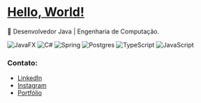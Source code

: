 # [Hello, World!](https://beforg.github.io/portfolio/)

🚀 Desenvolvedor Java | Engenharia de Computação.

![JavaFX](https://img.shields.io/badge/javafx-%23FF0000.svg?style=for-the-badge&logo=javafx&logoColor=white) ![C#](https://img.shields.io/badge/c%23-%23239120.svg?style=for-the-badge&logo=csharp&logoColor=white) ![Spring](https://img.shields.io/badge/spring-%236DB33F.svg?style=for-the-badge&logo=spring&logoColor=white) ![Postgres](https://img.shields.io/badge/postgres-%23316192.svg?style=for-the-badge&logo=postgresql&logoColor=white) ![TypeScript](https://img.shields.io/badge/typescript-%23007ACC.svg?style=for-the-badge&logo=typescript&logoColor=white) ![JavaScript](https://img.shields.io/badge/javascript-%23323330.svg?style=for-the-badge&logo=javascript&logoColor=%23F7DF1E)

### Contato:

- [LinkedIn](https://www.linkedin.com/in/beforg/)
- [Instagram](https://www.instagram.com/brunoforgiarini_/)
- [Portfólio](https://beforg.github.io/portfolio/)
  
